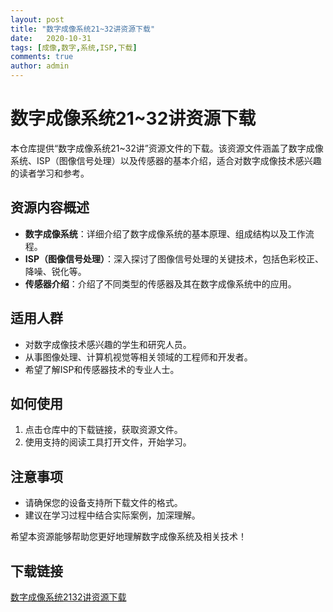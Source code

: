 ```yaml
---
layout: post
title: "数字成像系统21~32讲资源下载"
date:   2020-10-31
tags: [成像,数字,系统,ISP,下载]
comments: true
author: admin
---
```

# 数字成像系统21~32讲资源下载

本仓库提供“数字成像系统21~32讲”资源文件的下载。该资源文件涵盖了数字成像系统、ISP（图像信号处理）以及传感器的基本介绍，适合对数字成像技术感兴趣的读者学习和参考。

## 资源内容概述

- **数字成像系统**：详细介绍了数字成像系统的基本原理、组成结构以及工作流程。
- **ISP（图像信号处理）**：深入探讨了图像信号处理的关键技术，包括色彩校正、降噪、锐化等。
- **传感器介绍**：介绍了不同类型的传感器及其在数字成像系统中的应用。

## 适用人群

- 对数字成像技术感兴趣的学生和研究人员。
- 从事图像处理、计算机视觉等相关领域的工程师和开发者。
- 希望了解ISP和传感器技术的专业人士。

## 如何使用

1. 点击仓库中的下载链接，获取资源文件。
2. 使用支持的阅读工具打开文件，开始学习。

## 注意事项

- 请确保您的设备支持所下载文件的格式。
- 建议在学习过程中结合实际案例，加深理解。

希望本资源能够帮助您更好地理解数字成像系统及相关技术！

## 下载链接

[数字成像系统2132讲资源下载](https://pan.quark.cn/s/796327b4f1dd)